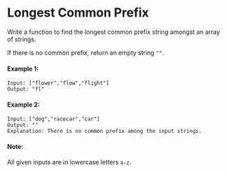 # Longest Common Prefix

Write a function to find the longest common prefix string amongst an array of strings.

If there is no common prefix, return an empty string ```""```.

#### Example 1:
```
Input: ["flower","flow","flight"]
Output: "fl"
```

#### Example 2:
```
Input: ["dog","racecar","car"]
Output: ""
Explanation: There is no common prefix among the input strings.
```

#### Note:
All given inputs are in lowercase letters ```a-z```.

